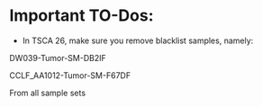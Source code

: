 # Important TO-Dos:

* In TSCA 26, make sure you remove blacklist samples, namely:

DW039-Tumor-SM-DB2IF

CCLF\_AA1012-Tumor-SM-F67DF

From all sample sets





